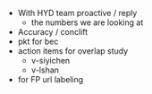 - With HYD team proactive / reply
	- the numbers we are looking at
- Accuracy / conclift
- pkt for bec
- action items for overlap study
	- v-siyichen
	- v-lshan
- for FP url labeling